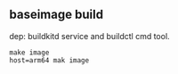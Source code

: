 ## baseimage build
dep:  buildkitd service and buildctl cmd tool.
```
make image
host=arm64 mak image
```


